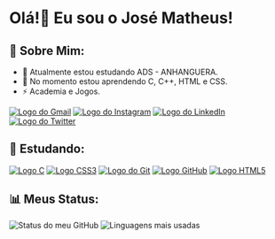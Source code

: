 # Olá!👋 Eu sou o José Matheus!

## 💫 Sobre Mim:
<ul>
    <li>🔭 Atualmente estou estudando ADS - ANHANGUERA.</li>
    <li>🌱 No momento estou aprendendo C, C++, HTML e CSS.</li>
    <li>⚡ Academia e Jogos. </li>
</ul>

<div style="display: inline_block;">
    <a href="mailto:jmbandre@gmail.com" target="_blank"><img src="https://img.shields.io/badge/Gmail-D14836?style=for-the-badge&logo=gmail&logoColor=white" alt="Logo do Gmail"></a>
    <a href="https://www.instagram.com/imusky1/" target="_blank"><img src="https://img.shields.io/badge/Instagram-E4405F?style=for-the-badge&logo=instagram&logoColor=white" alt="Logo do Instagram"></a>
    <a href="https://www.linkedin.com/in/jmath00/" target="_blank"><img src="https://img.shields.io/badge/LinkedIn-0077B5?style=for-the-badge&logo=linkedin&logoColor=white" alt="Logo do LinkedIn"></a>
    <a href="https://twitter.com/iMuskyy" target="_blank"><img src="https://img.shields.io/badge/Twitter-1DA1F2?style=for-the-badge&logo=twitter&logoColor=white" alt="Logo do Twitter"></a>
</div>

## 📖 Estudando:
<div>
    <a href="https://www.cprogramming.com/" target="_blank"><img src="https://img.shields.io/badge/c-%2300599C.svg?style=for-the-badge&logo=c&logoColor=white" alt="Logo C"></a>
    <a href="https://www.w3schools.com/css/" target="_blank"><img src="https://img.shields.io/badge/CSS3-1572B6?style=for-the-badge&logo=css3&logoColor=white" alt="Logo CSS3"></a>
    <a href="https://git-scm.com/" target="_blank"><img src="https://img.shields.io/badge/GIT-E44C30?style=for-the-badge&logo=git&logoColor=white" alt="Logo do Git"></a>
    <a href="https://github.com/" target="_blank"><img src="https://img.shields.io/badge/GitHub-100000?style=for-the-badge&logo=github&logoColor=white" alt="Logo GitHub"></a>
    <a href="https://www.w3.org/html/" target="_blank"><img src="https://img.shields.io/badge/HTML5-E34F26?style=for-the-badge&logo=html5&logoColor=white" alt="Logo HTML5"></a>
</div>

## 📊 Meus Status:
<div>
    <img src="https://github-readme-stats.vercel.app/api?username=iMusky&theme=react&hide_border=true&include_all_commits=false&count_private=true" alt="Status do meu GitHub">
    <img src="https://github-readme-stats.vercel.app/api/top-langs/?username=iMusky&theme=react&hide_border=true&include_all_commits=false&count_private=true&layout=compact" alt="Linguagens mais usadas">
</div>
